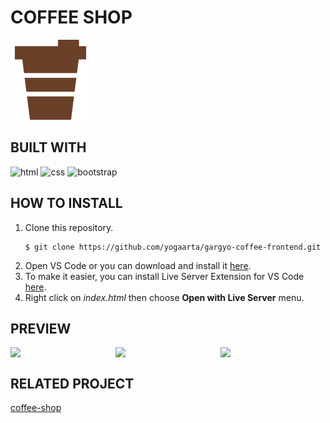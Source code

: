 # COFFEE SHOP

![coffee](assets/img/icons/coffee-icon.png)


## BUILT WITH

![html](https://img.shields.io/badge/html-5-orange)
![css](https://img.shields.io/badge/css-3-blue)
![bootstrap](https://img.shields.io/badge/bootstrap-5.2-blue)

## HOW TO INSTALL
1. Clone this repository.
    ```
    $ git clone https://github.com/yogaarta/gargyo-coffee-frontend.git
    ```
2. Open VS Code or you can download and install it [here](https://code.visualstudio.com/).
3. To make it easier, you can install Live Server Extension for VS Code [here](https://marketplace.visualstudio.com/items?itemName=ritwickdey.LiveServer).
4. Right click on *index.html* then choose **Open with Live Server** menu.

## PREVIEW
<div style="display:flex">
<img src="assets/images/homepage.PNG" style="width: 200px">
<img src="assets/images/login.PNG" style="width: 200px">
<img src="assets/images/profile.PNG" style="width: 200px">
</div>

## RELATED PROJECT
[coffee-shop](https://github.com/Zulfahmi321/coffee-shop.git)